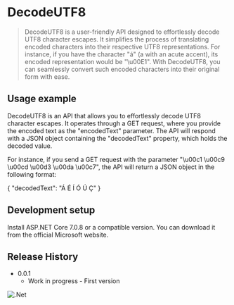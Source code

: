 # DecodeUTF8
> DecodeUTF8 is a user-friendly API designed to effortlessly decode UTF8 character escapes. It simplifies the process of translating encoded characters into their respective UTF8 representations.
> For instance, if you have the character "á" (a with an acute accent), its encoded representation would be "\u00E1". With DecodeUTF8, you can seamlessly convert such encoded characters into their
> original form with ease.

## Usage example

DecodeUTF8 is an API that allows you to effortlessly decode UTF8 character escapes. It operates through a GET request, where you provide the encoded text as the "encodedText" parameter. The API will respond with a JSON object containing the "decodedText" property, which holds the decoded value.

For instance, if you send a GET request with the parameter "\u00c1 \u00c9 \u00cd \u00d3 \u00da \u00c7", the API will return a JSON object in the following format:

{
"decodedText": "Á É Í Ó Ú Ç"
}

## Development setup


Install ASP.NET Core 7.0.8 or a compatible version. You can download it from the official Microsoft website.

## Release History


* 0.0.1
    * Work in progress - First version





<!-- Markdown link & img dfn's -->
![.Net](https://img.shields.io/badge/.NET-5C2D91?style=for-the-badge&logo=.net&logoColor=white)


